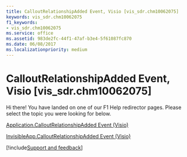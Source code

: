 ```yaml
---
title: CalloutRelationshipAdded Event, Visio [vis_sdr.chm10062075]
keywords: vis_sdr.chm10062075
f1_keywords:
- vis_sdr.chm10062075
ms.service: office
ms.assetid: 983de2fc-44f1-47af-b3e4-5f61087fc870
ms.date: 06/08/2017
ms.localizationpriority: medium
---
```



# CalloutRelationshipAdded Event, Visio [vis_sdr.chm10062075]

Hi there! You have landed on one of our F1 Help redirector pages. Please select the topic you were looking for below.

[Application.CalloutRelationshipAdded Event (Visio)](https://msdn.microsoft.com/library/f4ab588e-509d-e11a-4ecd-060c67cbdfe3%28Office.15%29.aspx)

[InvisibleApp.CalloutRelationshipAdded Event (Visio)](https://msdn.microsoft.com/library/dafc001b-d85e-416d-8f6e-5617969d9f15%28Office.15%29.aspx)

[!include[Support and feedback](~/includes/feedback-boilerplate.md)]
